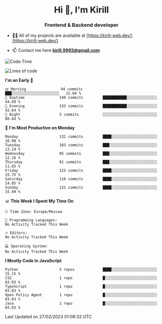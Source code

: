 <h1 align="center">Hi 👋, I'm Kirill</h1>
<h3 align="center">Frontend & Backend developer</h3>

- 👨‍💻 All of my projects are available at [https://kirill-web.dev/](https://kirill-web.dev/)

- 📫 Contact me here **kirill.9992@gmail.com**











<!--START_SECTION:waka-->
![Code Time](http://img.shields.io/badge/Code%20Time-1%2C295%20hrs%2048%20mins-blue)

![Lines of code](https://img.shields.io/badge/From%20Hello%20World%20I%27ve%20Written-3.2%20million%20lines%20of%20code-blue)

**I'm an Early 🐤** 

```text
🌞 Morning                94 commits          ███░░░░░░░░░░░░░░░░░░░░░░   12.04 % 
🌆 Daytime                349 commits         ███████████░░░░░░░░░░░░░░   44.69 % 
🌃 Evening                333 commits         ███████████░░░░░░░░░░░░░░   42.64 % 
🌙 Night                  5 commits           ░░░░░░░░░░░░░░░░░░░░░░░░░   00.64 % 
```
📅 **I'm Most Productive on Monday** 

```text
Monday                   132 commits         ████░░░░░░░░░░░░░░░░░░░░░   16.90 % 
Tuesday                  103 commits         ███░░░░░░░░░░░░░░░░░░░░░░   13.19 % 
Wednesday                95 commits          ███░░░░░░░░░░░░░░░░░░░░░░   12.16 % 
Thursday                 91 commits          ███░░░░░░░░░░░░░░░░░░░░░░   11.65 % 
Friday                   123 commits         ████░░░░░░░░░░░░░░░░░░░░░   15.75 % 
Saturday                 116 commits         ████░░░░░░░░░░░░░░░░░░░░░   14.85 % 
Sunday                   121 commits         ████░░░░░░░░░░░░░░░░░░░░░   15.49 % 
```


📊 **This Week I Spent My Time On** 

```text
🕑︎ Time Zone: Europe/Moscow

💬 Programming Languages: 
No Activity Tracked This Week

🔥 Editors: 
No Activity Tracked This Week

💻 Operating System: 
No Activity Tracked This Week
```

**I Mostly Code in JavaScript** 

```text
Python                   5 repos             ████░░░░░░░░░░░░░░░░░░░░░   15.15 % 
CSS                      1 repo              █░░░░░░░░░░░░░░░░░░░░░░░░   03.03 % 
TypeScript               1 repo              █░░░░░░░░░░░░░░░░░░░░░░░░   03.03 % 
Open Policy Agent        1 repo              █░░░░░░░░░░░░░░░░░░░░░░░░   03.03 % 
Java                     1 repo              █░░░░░░░░░░░░░░░░░░░░░░░░   03.03 % 
```




 Last Updated on 27/02/2023 01:08:32 UTC
<!--END_SECTION:waka-->
